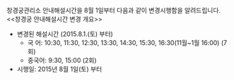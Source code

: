 창경궁관리소 안내해설시간을 8월 1일부터 다음과 같이 변경시행함을 알려드립니다.
<<창경궁 안내해설시간 변경 개요>>
- 변경된 해설시간 (2015.8.1.(토) 부터)
  - 국 어: 10:30, 11:30, 12:30, 13:30, 14:30, 15:30, 16:30(11월~1월 16:00) (7회)
  - 중국어: 9:30, 15:00 (2회)
- 시행일: 2015년 8월 1일(토) 부터
